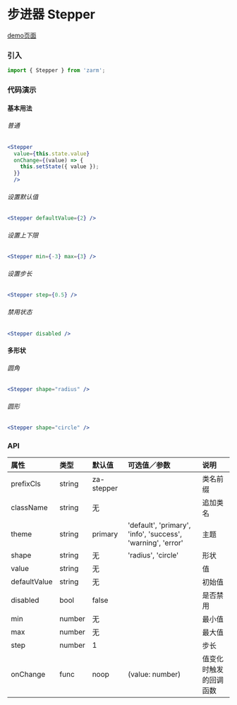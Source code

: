 # 步进器 Stepper

[demo页面](https://zhongantecheng.github.io/zarm/#/stepper)

### 引入

```js
import { Stepper } from 'zarm';
```

### 代码演示

#### 基本用法

###### 普通
```jsx
<Stepper
  value={this.state.value}
  onChange={(value) => {
    this.setState({ value });
  }}
  />
```

###### 设置默认值
```jsx
<Stepper defaultValue={2} />
```

###### 设置上下限
```jsx
<Stepper min={-3} max={3} />
```

###### 设置步长
```jsx
<Stepper step={0.5} />
```

###### 禁用状态
```jsx
<Stepper disabled />
```

#### 多形状

###### 圆角
```jsx
<Stepper shape="radius" />
```

###### 圆形
```jsx
<Stepper shape="circle" />
```


### API

| 属性 | 类型 | 默认值 | 可选值／参数 | 说明 |
| :--- | :--- | :--- | :--- | :--- |
| prefixCls | string | za-stepper | | 类名前缀 |
| className | string | 无 | | 追加类名 |
| theme | string | primary | 'default', 'primary', 'info', 'success', 'warning', 'error' | 主题 |
| shape | string | 无 | 'radius', 'circle' | 形状 |
| value | string | 无 | | 值 |
| defaultValue | string | 无 | | 初始值 |
| disabled | bool | false | | 是否禁用 |
| min | number | 无 | | 最小值 |
| max | number | 无 | | 最大值 |
| step | number | 1 | | 步长 |
| onChange | func | noop | \(value: number\) | 值变化时触发的回调函数 |




